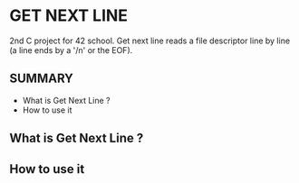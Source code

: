 # GET NEXT LINE

2nd C project for 42 school.
Get next line reads a file descriptor line by line (a line ends by a '/n' or the EOF).

## SUMMARY

- What is Get Next Line ?
- How to use it

## What is Get Next Line ?



## How to use it

